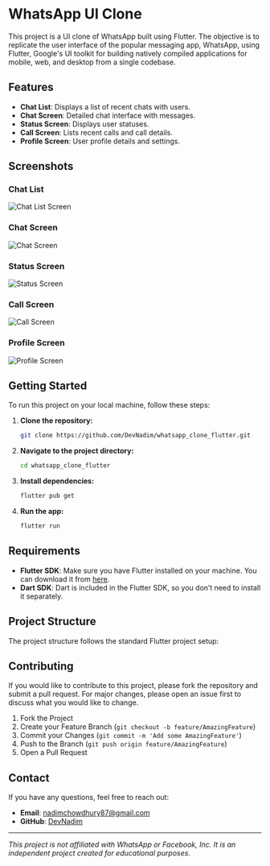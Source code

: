 # WhatsApp UI Clone

This project is a UI clone of WhatsApp built using Flutter. The objective is to replicate the user interface of the popular messaging app, WhatsApp, using Flutter, Google's UI toolkit for building natively compiled applications for mobile, web, and desktop from a single codebase.

## Features

- **Chat List**: Displays a list of recent chats with users.
- **Chat Screen**: Detailed chat interface with messages.
- **Status Screen**: Displays user statuses.
- **Call Screen**: Lists recent calls and call details.
- **Profile Screen**: User profile details and settings.

## Screenshots

### Chat List
![Chat List Screen](screenshots/chat_list.png)

### Chat Screen
![Chat Screen](screenshots/chat_screen.png)

### Status Screen
![Status Screen](screenshots/status_screen.png)

### Call Screen
![Call Screen](screenshots/call_screen.png)

### Profile Screen
![Profile Screen](screenshots/profile_screen.png)

## Getting Started

To run this project on your local machine, follow these steps:

1. **Clone the repository:**
    ```bash
    git clone https://github.com/DevNadim/whatsapp_clone_flutter.git
    ```
2. **Navigate to the project directory:**
    ```bash
    cd whatsapp_clone_flutter
    ```
3. **Install dependencies:**
    ```bash
    flutter pub get
    ```
4. **Run the app:**
    ```bash
    flutter run
    ```

## Requirements

- **Flutter SDK**: Make sure you have Flutter installed on your machine. You can download it from [here](https://flutter.dev/docs/get-started/install).
- **Dart SDK**: Dart is included in the Flutter SDK, so you don’t need to install it separately.

## Project Structure

The project structure follows the standard Flutter project setup:

## Contributing

If you would like to contribute to this project, please fork the repository and submit a pull request. For major changes, please open an issue first to discuss what you would like to change.

1. Fork the Project
2. Create your Feature Branch (`git checkout -b feature/AmazingFeature`)
3. Commit your Changes (`git commit -m 'Add some AmazingFeature'`)
4. Push to the Branch (`git push origin feature/AmazingFeature`)
5. Open a Pull Request

## Contact

If you have any questions, feel free to reach out:

- **Email**: nadimchowdhury87@gmail.com
- **GitHub**: [DevNadim](https://github.com/DevNadim)

---

*This project is not affiliated with WhatsApp or Facebook, Inc. It is an independent project created for educational purposes.*



